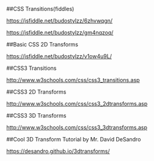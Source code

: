 ##CSS Transitions(fiddles)

https://jsfiddle.net/budostylzz/6zhvwqgn/

https://jsfiddle.net/budostylzz/gm4nqzoq/

##Basic CSS 2D Transforms

https://jsfiddle.net/budostylzz/v1ow4u9L/




##CSS3 Transitions

http://www.w3schools.com/css/css3_transitions.asp

##CSS3 2D Transforms

http://www.w3schools.com/css/css3_2dtransforms.asp

##CSS3 3D Transforms

http://www.w3schools.com/css/css3_3dtransforms.asp


##Cool 3D Transform Tutorial by Mr. David DeSandro

https://desandro.github.io/3dtransforms/


















